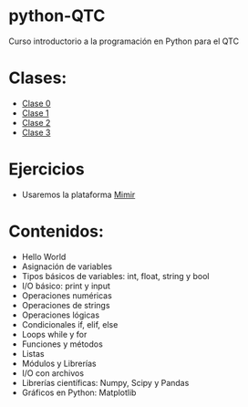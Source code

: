# python-QTC
Curso introductorio a la programación en Python para el QTC

# Clases:
* [Clase 0](https://docs.google.com/presentation/d/11Bff4P5-hKa3haqZrfkRyZh_vkgtJ09uG4G2w4GSe70/edit?usp=sharing)
* [Clase 1](https://colab.research.google.com/github/furcelay/python-QTC/blob/main/Tutoriales/1-Variables.ipynb)
* [Clase 2](https://colab.research.google.com/github/furcelay/python-QTC/blob/main/Tutoriales/2-Control_de_flujo_1.ipynb)
* [Clase 3](https://colab.research.google.com/github/furcelay/python-QTC/blob/main/Tutoriales/3-loops_y_funciones.ipynb)

# Ejercicios
* Usaremos la plataforma [Mimir](https://class.mimir.io/courses/5221b41ab6/registrations/new)

# Contenidos:
* Hello World
* Asignación de variables
* Tipos básicos de variables: int, float, string y bool
* I/O básico: print y input
* Operaciones numéricas
* Operaciones de strings
* Operaciones lógicas
* Condicionales if, elif, else
* Loops while y for
* Funciones y métodos
* Listas
* Módulos y Librerías
* I/O con archivos
* Librerías científicas: Numpy, Scipy y Pandas
* Gráficos en Python: Matplotlib

